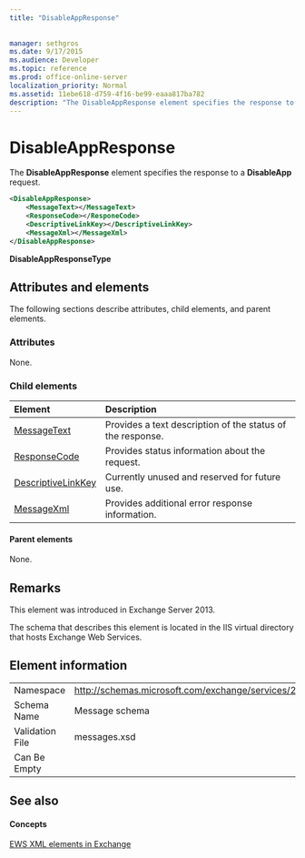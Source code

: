 ```yaml
---
title: "DisableAppResponse"
 
 
manager: sethgros
ms.date: 9/17/2015
ms.audience: Developer
ms.topic: reference
ms.prod: office-online-server
localization_priority: Normal
ms.assetid: 11ebe618-d759-4f16-be99-eaaa817ba782
description: "The DisableAppResponse element specifies the response to a DisableApp request."
---
```


# DisableAppResponse

The **DisableAppResponse** element specifies the response to a **DisableApp** request. 
  
```XML
<DisableAppResponse>
    <MessageText></MessageText>
    <ResponseCode></ResponeCode>
    <DescriptiveLinkKey></DescriptiveLinkKey>
    <MessageXml></MessageXml>
</DisableAppResponse>
```

 **DisableAppResponseType**
## Attributes and elements

The following sections describe attributes, child elements, and parent elements.
  
### Attributes

None.
  
### Child elements

|**Element**|**Description**|
|:-----|:-----|
|[MessageText](messagetext.md) <br/> |Provides a text description of the status of the response.  <br/> |
|[ResponseCode](responsecode.md) <br/> |Provides status information about the request.  <br/> |
|[DescriptiveLinkKey](descriptivelinkkey.md) <br/> |Currently unused and reserved for future use.  <br/> |
|[MessageXml](messagexml.md) <br/> |Provides additional error response information.  <br/> |
   
#### Parent elements

None.
  
## Remarks

This element was introduced in Exchange Server 2013.
  
The schema that describes this element is located in the IIS virtual directory that hosts Exchange Web Services.
  
## Element information

|||
|:-----|:-----|
|Namespace  <br/> |http://schemas.microsoft.com/exchange/services/2006/messages  <br/> |
|Schema Name  <br/> |Message schema  <br/> |
|Validation File  <br/> |messages.xsd  <br/> |
|Can Be Empty  <br/> ||
   
## See also

#### Concepts

[EWS XML elements in Exchange](ews-xml-elements-in-exchange.md)

